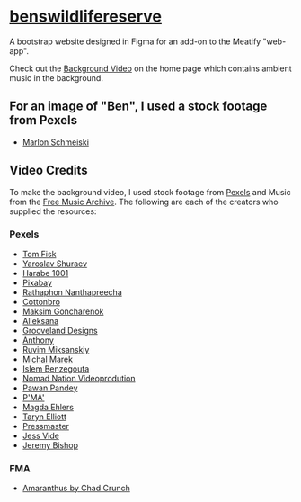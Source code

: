 # [benswildlifereserve](https://benswildlifereserve.xyz)
A bootstrap website designed in Figma for an add-on to the Meatify "web-app".

Check out the [Background Video](https://youtu.be/GHAydCyG2O8) on the home page which contains ambient music in the background.

## For an image of "Ben", I used a stock footage from Pexels
* [Marlon Schmeiski](https://www.pexels.com/@marlonretratos)

## Video Credits
To make the background video, I used stock footage from [Pexels](https://www.pexels.com/) and Music from the [Free Music Archive](https://freemusicarchive.org/).
The following are each of the creators who supplied the resources:

### Pexels
* [Tom Fisk](https://www.pexels.com/@tomfisk)
* [Yaroslav Shuraev](https://www.pexels.com/@yaroslav-shuraev)
* [Harabe 1001](https://www.pexels.com/@harabe-1001-310967)
* [Pixabay](https://www.pexels.com/@pixabay)
* [Rathaphon Nanthapreecha](https://www.pexels.com/@rathaphon-nanthapreecha-1516060)
* [Cottonbro](https://www.pexels.com/@cottonbro)
* [Maksim Goncharenok](https://www.pexels.com/@maksgelatin)
* [Alleksana](https://www.pexels.com/@alleksana)
* [Grooveland Designs](https://www.pexels.com/@groovelanddesigns)
* [Anthony](https://www.pexels.com/@inspiredimages)
* [Ruvim Miksanskiy](https://www.pexels.com/@digitech)
* [Michal Marek](https://www.pexels.com/@michalmarek)
* [Islem Benzegouta](https://www.pexels.com/@islem-benzegouta-1226546)
* [Nomad Nation Videoprodution](https://www.pexels.com/@nomad-nation-videoproduktion-2671160)
* [Pawan Pandey](https://www.pexels.com/@pawan-pandey-2913404)
* [P'MA'](https://www.pexels.com/@p-ma-1470250)
* [Magda Ehlers](https://www.pexels.com/@magda-ehlers-pexels)
* [Taryn Elliott](https://www.pexels.com/@taryn-elliott)
* [Pressmaster](https://www.pexels.com/@pressmaster)
* [Jess Vide](https://www.pexels.com/@jess-vide)
* [Jeremy Bishop](https://www.pexels.com/@jeremy-bishop-1260133)

### FMA
* [Amaranthus by Chad Crunch](https://freemusicarchive.org/music/Chad_Crouch)
